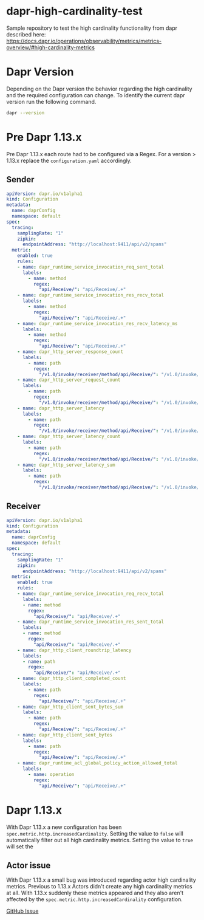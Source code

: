 # dapr-high-cardinality-test
Sample repository to test the high cardinality functionality from dapr described here:
https://docs.dapr.io/operations/observability/metrics/metrics-overview/#high-cardinality-metrics

# Dapr Version
Depending on the Dapr version the behavior regarding the high cardinality and the required configuration can change.
To identify the current dapr version run the following command.

```bash
dapr --version
```

# Pre Dapr 1.13.x
Pre Dapr 1.13.x each route had to be configured via a Regex.
For a version > 1.13.x replace the `configuration.yaml` accordingly.

## Sender

```yaml
apiVersion: dapr.io/v1alpha1
kind: Configuration
metadata:
  name: daprConfig
  namespace: default
spec:
  tracing:
    samplingRate: "1"
    zipkin:
      endpointAddress: "http://localhost:9411/api/v2/spans"
  metric:
    enabled: true
    rules:
    - name: dapr_runtime_service_invocation_req_sent_total
      labels:
        - name: method
          regex:
            "api/Receive/": "api/Receive/.+"
    - name: dapr_runtime_service_invocation_res_recv_total
      labels:
        - name: method
          regex:
            "api/Receive/": "api/Receive/.+"
    - name: dapr_runtime_service_invocation_res_recv_latency_ms
      labels:
        - name: method
          regex:
            "api/Receive/": "api/Receive/.+"
    - name: dapr_http_server_response_count
      labels:
        - name: path
          regex:
            "/v1.0/invoke/receiver/method/api/Receive/": "/v1.0/invoke/receiver/method/api/Receive/.+"
    - name: dapr_http_server_request_count
      labels:
        - name: path
          regex:
            "/v1.0/invoke/receiver/method/api/Receive/": "/v1.0/invoke/receiver/method/api/Receive/.+"
    - name: dapr_http_server_latency
      labels:
        - name: path
          regex:
            "/v1.0/invoke/receiver/method/api/Receive/": "/v1.0/invoke/receiver/method/api/Receive/.+"
    - name: dapr_http_server_latency_count
      labels:
        - name: path
          regex:
            "/v1.0/invoke/receiver/method/api/Receive/": "/v1.0/invoke/receiver/method/api/Receive/.+"
    - name: dapr_http_server_latency_sum
      labels:
        - name: path
          regex:
            "/v1.0/invoke/receiver/method/api/Receive/": "/v1.0/invoke/receiver/method/api/Receive/.+"
```

## Receiver
```yaml
apiVersion: dapr.io/v1alpha1
kind: Configuration
metadata:
  name: daprConfig
  namespace: default
spec:
  tracing:
    samplingRate: "1"
    zipkin:
      endpointAddress: "http://localhost:9411/api/v2/spans"
  metric:
    enabled: true
    rules:
    - name: dapr_runtime_service_invocation_req_recv_total
      labels:
      - name: method
        regex:
          "api/Receive/": "api/Receive/.+"
    - name: dapr_runtime_service_invocation_res_sent_total
      labels:
      - name: method
        regex:
          "api/Receive/": "api/Receive/.+"
    - name: dapr_http_client_roundtrip_latency
      labels:
      - name: path
        regex:
          "api/Receive/": "api/Receive/.+"
    - name: dapr_http_client_completed_count
      labels:
        - name: path
          regex:
            "api/Receive/": "api/Receive/.+"
    - name: dapr_http_client_sent_bytes_sum
      labels:
        - name: path
          regex:
            "api/Receive/": "api/Receive/.+"
    - name: dapr_http_client_sent_bytes
      labels:
        - name: path
          regex:
            "api/Receive/": "api/Receive/.+"
    - name: dapr_runtime_acl_global_policy_action_allowed_total
      labels:
        - name: operation
          regex:
            "api/Receive/": "api/Receive/.+"
```

# Dapr 1.13.x
With Dapr 1.13.x a new configuration has been `spec.metric.http.increasedCardinality`.
Setting the value to `false` will automatically filter out all high cardinality metrics.
Setting the value to `true` will set the 

## Actor issue
With Dapr 1.13.x a small bug was introduced regarding actor high cardinality metrics.
Previous to 1.13.x Actors didn't create any high cardinality metrics at all.
With 1.13.x suddenly these metrics appeared and they also aren't affected by the `spec.metric.http.increasedCardinality` configuration.


[GitHub Issue](https://github.com/dapr/dapr/issues/7736)